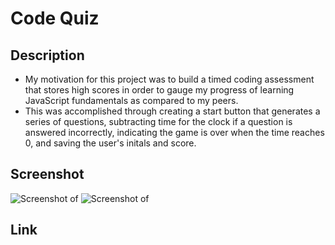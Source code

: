 # Code Quiz

## Description
- My motivation for this project was to build a timed coding assessment that stores high scores in order to gauge my progress of learning JavaScript fundamentals as compared to my peers. 
- This was accomplished through creating a start button that generates a series of questions, subtracting time for the clock if a question is answered incorrectly, indicating the game is over when the time reaches 0, and saving the user's initals and score. 

## Screenshot
![Screenshot of](.png)
![Screenshot of](.png)

## Link
